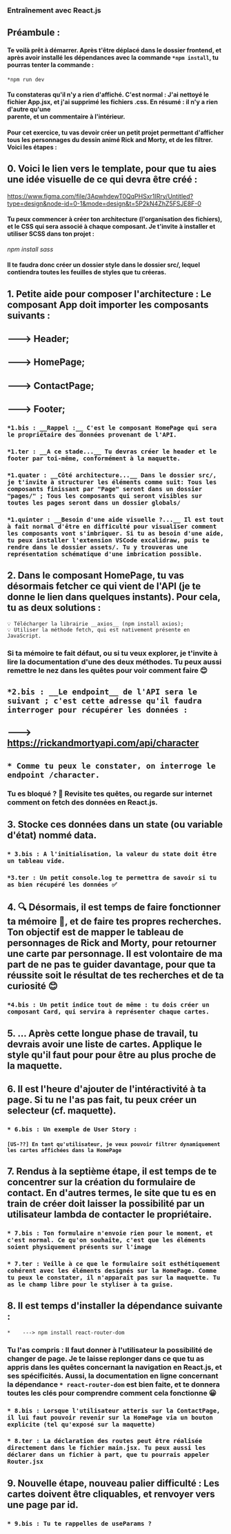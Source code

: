 ### Entraînement avec React.js


## __Préambule__ :
#### Te voilà prêt à démarrer. Après t'être déplacé dans le dossier frontend, et après avoir installé les dépendances avec la commande `*npm install`, tu pourras tenter la commande :

`*npm run dev`

#### Tu constateras qu'il n'y a rien d'affiché. C'est normal : J'ai nettoyé le fichier App.jsx, et j'ai supprimé les fichiers .css. En résumé : il n'y a rien d'autre qu'une <div> parente, et un commentaire à l'intérieur.

#### Pour cet exercice, tu vas devoir créer un petit projet permettant d'afficher tous les personnages du dessin animé Rick and Morty, et de les filtrer. Voici les étapes :

  ## 0. Voici le lien vers le template, pour que tu aies une idée visuelle de ce qui devra être créé :

  https://www.figma.com/file/3ApwhdewT0QqPHSxr1IRry/Untitled?type=design&node-id=0-1&mode=design&t=5P2kN4ZhZ5FSJE8F-0
 
  #### Tu peux commencer à créer ton architecture (l'organisation des fichiers), et le CSS qui sera associé à chaque composant. Je t'invite à installer et utiliser SCSS dans ton projet :

  *npm install sass*

  #### Il te faudra donc créer un dossier style dans le dossier src/, lequel contiendra toutes les feuilles de styles que tu créeras.

  ## 1. Petite aide pour composer l'architecture : Le composant App doit importer les composants suivants :
##    ---> Header;
##    ---> HomePage;
##    ---> ContactPage;
##    ---> Footer;

  ###  `*1.bis : __Rappel :__ C'est le composant HomePage qui sera le propriétaire des données provenant de l'API.`
  ### `*1.ter : __A ce stade...__ Tu devras créer le header et le footer par toi-même, conformément à la maquette.`
  ### `*1.quater : __Côté architecture...__ Dans le dossier src/, je t'invite à structurer les éléments comme suit: Tous les composants finissant par "Page" seront dans un dossier "pages/" ; Tous les composants qui seront visibles sur toutes les pages seront dans un dossier globals/`
  ### `*1.quinter : __Besoin d'une aide visuelle ?...__ Il est tout à fait normal d'être en difficulté pour visualiser comment les composants vont s'imbriquer. Si tu as besoin d'une aide, tu peux installer l'extension VSCode excalidraw, puis te rendre dans le dossier assets/. Tu y trouveras une représentation schématique d'une imbrication possible.` 

  ## 2. Dans le composant HomePage, tu vas désormais fetcher ce qui vient de l'API (je te donne le lien dans quelques instants). Pour cela, tu as deux solutions :
    💡 Télécharger la librairie __axios__ (npm install axios);
    💡 Utiliser la méthode fetch, qui est nativement présente en JavaScript.
  ### Si ta mémoire te fait défaut, ou si tu veux explorer, je t'invite à lire la documentation d'une des deux méthodes. Tu peux aussi remettre le nez dans les quêtes pour voir comment faire 😊

  ##  `*2.bis : __Le endpoint__ de l'API sera le suivant ; c'est cette adresse qu'il faudra interroger pour récupérer les données :`
##    ---> https://rickandmortyapi.com/api/character
  ## `* Comme tu peux le constater, on interroge le endpoint /character.`

  ### Tu es bloqué ? 🧐 Revisite tes quêtes, ou regarde sur internet comment on fetch des données en React.js.

  ## 3. Stocke ces données dans un state (ou variable d'état) nommé data.
  ###   `* 3.bis : A l'initialisation, la valeur du state doit être un tableau vide.`
  ###   `*3.ter : Un petit console.log te permettra de savoir si tu as bien récupéré les données ✅`

  ## 4. 🔍️ Désormais, il est temps de faire fonctionner ta mémoire 🧠, et de faire tes propres recherches. Ton objectif est de mapper le tableau de personnages de Rick and Morty, pour retourner une carte par personnage. Il est volontaire de ma part de ne pas te guider davantage, pour que ta réussite soit le résultat de tes recherches et de ta curiosité 😊
  ###   `*4.bis : Un petit indice tout de même : tu dois créer un composant Card, qui servira à représenter chaque cartes.`

  ## 5. ... Après cette longue phase de travail, tu devrais avoir une liste de cartes. Applique le style qu'il faut pour pour être au plus proche de la maquette.

  ## 6. Il est l'heure d'ajouter de l'intéractivité à ta page. Si tu ne l'as pas fait, tu peux créer un selecteur (cf. maquette). 

  ### `* 6.bis : Un exemple de User Story :`
  #### `[US-??] En tant qu'utilisateur, je veux pouvoir filtrer dynamiquement les cartes affichées dans la HomePage`

  ## 7. Rendus à la septième étape, il est temps de te concentrer sur la création du formulaire de contact. En d'autres termes, le site que tu es en train de créer doit laisser la possibilité par un utilisateur lambda de contacter le propriétaire.
  ### `* 7.bis : Ton formulaire n'envoie rien pour le moment, et c'est normal. Ce qu'on souhaite, c'est que les éléments soient physiquement présents sur l'image`
  ### `* 7.ter : Veille à ce que le formulaire soit esthétiquement cohérent avec les éléments designés sur la HomePage. Comme tu peux le constater, il n'apparaît pas sur la maquette. Tu as le champ libre pour le styliser à ta guise.`

  ## 8. Il est temps d'installer la dépendance suivante :
  `*    ---> npm install react-router-dom`
  ### Tu l'as compris : Il faut donner à l'utilisateur la possibilité de changer de page. Je te laisse replonger dans ce que tu as appris dans les quêtes concernant la navigation en React.js, et ses spécificités. Aussi, la documentation en ligne concernant la dépendance `* react-router-dom` est bien faite, et te donnera toutes les clés pour comprendre comment cela fonctionne 😀
  ### `* 8.bis : Lorsque l'utilisateur atteris sur la ContactPage, il lui faut pouvoir revenir sur la HomePage via un bouton explicite (tel qu'exposé sur la maquette)`
  ### `* 8.ter : La déclaration des routes peut être réalisée directement dans le fichier main.jsx. Tu peux aussi les déclarer dans un fichier à part, que tu pourrais appeler Router.jsx`

  ## 9. Nouvelle étape, nouveau palier difficulté : Les cartes doivent être cliquables, et renvoyer vers une page par id.
  ### `* 9.bis : Tu te rappelles de useParams ?`